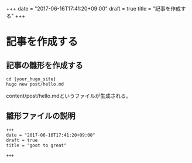+++
date = "2017-06-16T17:41:20+09:00"
draft = true
title = "記事を作成する"
+++

# 記事を作成する

## 記事の雛形を作成する

```
cd {your_hugo_site}
hugo new post/hello.md
```

content/post/hello.mdというファイルが生成される。

## 雛形ファイルの説明

```
+++
date = "2017-06-16T17:41:20+09:00"
draft = true
title = "goot to great"

+++
```